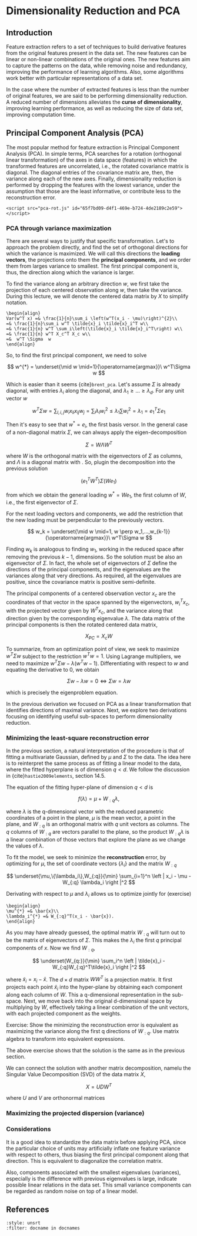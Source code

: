 # Dimensionality Reduction and PCA

## Introduction

Feature extraction refers to a set of techniques to build derivative features from the original features present in the data set. The new features can be linear or non-linear combinations of the original ones. The new features aim to capture the patterns on the data, while removing noise and redundancy, improving the performance of learning algorithms. Also, some algorithms work better with particular representations of a data set.

In the case where the number of extracted features is less than the number of original features, we are said to be performing dimensionality reduction. A reduced number of dimensions alleviates the **curse of dimensionality**, improving learning performance, as well as reducing the size of data set, improving computation time.

## Principal Component Analysis (PCA)

The most popular method for feature extraction is Principal Component Analysis (PCA). In simple terms, PCA searches for a rotation (orthogonal linear transformation) of the axes in data space (features) in which the transformed features are uncorrelated, i.e., the rotated covariance matrix is diagonal. The diagonal entries of the covariance matrix are, then, the variance along each of the new axes. Finally, dimensionality reduction is performed by dropping the features with the lowest variance, under the assumption that those are the least informative, or contribute less to the reconstruction error.

```{raw} html
<script src="pca-rot.js" id="65f7bd09-d4f1-469e-b724-4de2189c2e59"></script>
```
### PCA through variance maximization

There are several ways to justify that specific transformation. Let\'s to approach the problem directly, and find the set of orthogonal directions for which the variance is maximized. We will call this directions the **loading vectors**, the projections onto them the **principal components**, and we order them from larges variance to smallest. The first principal component is, thus, the direction along which the variance is larger.

To find the variance along an arbitrary direction $w$, we first take the projection of each centered observation along $w$, then take the variance. During this lecture, we will denote the centered data matrix by $X$ to simplify notation.

```{math}
\begin{align}
Var(w^T x) =& \frac{1}{n}\sum_i \left(w^T(x_i - \mu)\right)^{2}\\
=& \frac{1}{n}\sum_i w^T \tilde{x}_i \tilde{x}_i^T w\\
=& \frac{1}{n} w^T \sum_i\left(\tilde{x}_i \tilde{x}_i^T\right) w\\
=& \frac{1}{n} w^T X_c^T X_c w\\
=&  w^T \Sigma  w
\end{align}
```
So, to find the first principal component, we need to solve

$$
w^{*} = \underset{\mid w \mid=1}{\operatorname{argmax}}\ w^T\Sigma w
$$

Which is easier than it seems {cite}`brent_pca`. Let\'s assume $\Sigma$ is already diagonal, with entries $\lambda_i$ along the diagonal, and $\lambda_1 \geq \ldots \geq \lambda_d$. For any unit vector $w$

$$
w^T \Sigma w = \sum_{l,i,j} w_i x_{li} x_{lj} w_j
= \sum_l \lambda_{l} w_i^2 \leq \lambda_1\sum w_i^2 = \lambda_1 = e_1^T\Sigma e_1
$$

Then it\'s easy to see that $w^* = e_i$, the first basis versor. In the general case of a non-diagonal matrix $\Sigma$, we can always apply the eigen-decomposition

$$
\Sigma = W \Lambda W^T
$$

where $W$ is the orthogonal matrix with the eigenvectors of $\Sigma$ as columns, and $\Lambda$ is a diagonal matrix with . So, plugin the decomposition into the previous solution

$$
(e_1^T W^T) \Sigma (W e_1)
$$

from which we obtain the general loading $w^* = W e_1$, the first column of $W$, i.e., the first eigenvector of $\Sigma$.

For the next loading vectors and components, we add the restriction that the new loading must be perpendicular to the previously vectors.

$$
w_k = \underset{\mid w \mid=1, w \perp w_1,...,w_{k-1}}{\operatorname{argmax}}\ w^T\Sigma w
$$

Finding $w_{k}$ is analogous to finding $w_1$, working in the reduced space after removing the previous $k-1$, dimensions. So the solution must be also an eigenvector of $\Sigma$. In fact, the whole set of eigenvectors of $\Sigma$ define the directions of the principal components, and the eigenvalues are the variances along that very directions. As required, all the eigenvalues are positive, since the covariance matrix is positive semi-definite.

The principal components of a centered observation vector $x_c$ are the coordinates of that vector in the space spanned by the eigenvectors, $w_i^T x_c$, with the projected vector given by $W^T x_{c}$, and the variance along that direction given by the corresponding eigenvalue $\lambda$. The data matrix of the principal components is then the rotated centered data matrix,

$$
X_{PC} = X_c W
$$

To summarize, from an optimization point of view, we seek to maximize $w^T\Sigma w$ subject to the restriction $w^T w = 1$. Using Lagrange multipliers, we need to maximize $w^T\Sigma w - \lambda (w^T w - 1)$. Differentiating with respect to $w$ and equating the derivative to 0, we obtain

$$
\Sigma w - \lambda w = 0 \iff \Sigma w = \lambda w
$$

which is precisely the eigenproblem equation.

In the previous derivation we focused on PCA as a linear transformation that identifies directions of maximal variance. Next, we explore two derivations focusing on identifying useful sub-spaces to perform dimensionality reduction.

### Minimizing the least-square reconstruction error

In the previous section, a natural interpretation of the procedure is that of fitting a multivariate Gaussian, defined by $\mu$ and $\Sigma$ to the data. The idea here is to reinterpret the same process as of fitting a linear model to the data, where the fitted hyperplane is of dimension $q<d$. We follow the discussion in {cite}`hastie2009elements`, section 14.5.

The equation of the fitting hyper-plane of dimension $q<d$ is

$$
f(\lambda) = \mu + W_{:q}\lambda,
$$

where $\lambda$ is the q-dimensional vector with the reduced parametric coordinates of a point in the plane, $\mu$ is the mean vector, a point in the plane, and $W_{:q}$ is an orthogonal matrix with $q$ unit vectors as columns. The $q$ columns of $W_{:q}$ are vectors parallel to the plane, so the product $W_{:q}\lambda$ is a linear combination of those vectors that explore the plane as we change the values of $\lambda$.

To fit the model, we seek to minimize the **reconstruction** error, by optimizing for $\mu$, the set of coordinate vectors $\{\lambda_i\}$ and the matrix $W_{:q}$

$$
\underset{\mu,\{\lambda_i\},W_{:q}}{\min}
\sum_{i=1}^n \left | x_i - \mu - W_{:q} \lambda_i \right |^2
$$

Derivating with respect to $\mu$ and $\lambda_{i}$ allows us to optimize jointly for (exercise)

```{math}
\begin{align}
\mu^{*} =& \bar{x}\\
\lambda_i^{*} =& W_{:q}^T(x_i - \bar{x}).
\end{align}
```
As you may have already guessed, the optimal matrix $W_{:q}$ will turn out to be the matrix of eigenvectors of $\Sigma$. This makes the $\lambda_i$ the first $q$ principal components of $x$. Now we find $W_{:q}$,

$$
\underset{W_{q:}}{\min} \sum_i^n
\left |
\tilde{x}_i - W_{:q}W_{:q}^T\tilde{x}_i
\right |^2
$$

where $\tilde{x}_i = x_i - \bar{x}$. The $d\times d$ matrix $W W^T$ is a projection matrix. It first projects each point $\tilde{x}_i$ into the hyper-plane by obtaining each component along each column of $W$. This a q-dimensional representation in the sub-space. Next, we move back into the original d-dimensional space by multiplying by $W$, effectively taking a linear combination of the unit vectors, with each projected component as the weights.

Exercise: Show the minimizing the reconstruction error is equivalent as maximizing the variance along the first q directions of $W_{:q}$. Use matrix algebra to transform into equivalent expressions.

The above exercise shows that the solution is the same as in the previous section.

We can connect the solution with another matrix decomposition, namelu the Singular Value Decomposition (SVD) of the data matrix $X$,

$$
X = UDW^T
$$

where $U$ and $V$ are orthonormal matrices

### Maximizing the projected dispersion (variance)

### Considerations

It is a good idea to standardize the data matrix before applying PCA, since the particular choice of units may artificially inflate one feature variance with respect to others, thus biasing the first principal component along that direction. This is equivalent to diagonalize the correlation matrix.

Also, components associated with the smallest eigenvalues (variances), especially is the difference with previous eigenvalues is large, indicate possible linear relations in the data set. This small variance components can be regarded as random noise on top of a linear model.

## References

```{bibliography}
:style: unsrt
:filter: docname in docnames
```
